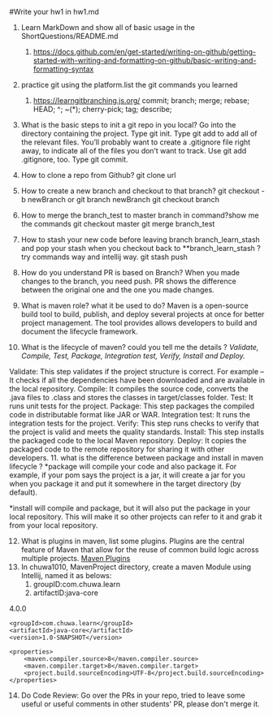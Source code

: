 #Write your hw1 in hw1.md
1. Learn MarkDown and show all of basic usage in the ShortQuestions/README.md
	1. https://docs.github.com/en/get-started/writing-on-github/getting-started-with-writing-and-formatting-on-github/basic-writing-and-formatting-syntax
2. practice git using the platform.list the git commands you learned
	1. https://learngitbranching.js.org/
	commit; branch; merge; rebase; HEAD; ^; ~(*); cherry-pick; tag; describe; 
3. What is the basic steps to init a git repo in you local?
	Go into the directory containing the project.
	Type git init.
	Type git add to add all of the relevant files.
	You’ll probably want to create a .gitignore file right away, to indicate all of the files you don’t want to track. Use git add .gitignore, too.
	Type git commit.

4. How to clone a repo from Github?
	git clone url
5. How to create a new branch and checkout to that branch?
	git checkout -b newBranch
	or
	git branch newBranch
	git checkout branch
6. How to merge the branch_test to master branch in command?show me the commands
	git checkout master
	git merge branch_test
7. How to stash your new code before leaving branch branch_learn_stash and pop your stash when you checkout back to **branch_learn_stash ? try commands way and intellij way.
  git stash push
8. How do you understand PR is based on Branch?
  When you made changes to the branch, you need push. PR shows the difference between the original one and the one you made changes.
9. What is maven role? what it be used to do?
  Maven is a open-source build tool to build, publish, and deploy several projects at once for better project management. The tool provides allows developers to build and document the lifecycle framework. 
10. What is the lifecycle of maven? could you tell me the details ?
  *Validate, Compile, Test, Package, Integration test, Verify, Install and Deploy.*
  
  Validate: This step validates if the project structure is correct. For example – It checks if all the dependencies have been downloaded and are available in the local repository.
  Compile: It compiles the source code, converts the .java files to .class and stores the classes in target/classes folder.
  Test: It runs unit tests for the project.
  Package: This step packages the compiled code in distributable format like JAR or WAR.
  Integration test: It runs the integration tests for the project.
  Verify: This step runs checks to verify that the project is valid and meets the quality standards.
  Install: This step installs the packaged code to the local Maven repository.
  Deploy: It copies the packaged code to the remote repository for sharing it with other developers.
11. what is the difference between package and install in maven lifecycle ?
  *package will compile your code and also package it. For example, if your pom says the project is a jar, it will create a jar for you when you package it and put it somewhere in the target directory (by default).

  *install will compile and package, but it will also put the package in your local repository. This will make it so other projects can refer to it and grab it from your local repository.

12. What is plugins in maven, list some plugins.
  Plugins are the central feature of Maven that allow for the reuse of common build logic across multiple projects. 
  [Maven Plugins](https://maven.apache.org/plugins/)
13. In chuwa1010, MavenProject directory, create a maven Module using Intellij, named it as belows:
	1. groupID:com.chuwa.learn
	2. artifactID:java-core
  
  <?xml version="1.0" encoding="UTF-8"?>
<project xmlns="http://maven.apache.org/POM/4.0.0"
         xmlns:xsi="http://www.w3.org/2001/XMLSchema-instance"
         xsi:schemaLocation="http://maven.apache.org/POM/4.0.0 http://maven.apache.org/xsd/maven-4.0.0.xsd">
    <modelVersion>4.0.0</modelVersion>

    <groupId>com.chuwa.learn</groupId>
    <artifactId>java-core</artifactId>
    <version>1.0-SNAPSHOT</version>

    <properties>
        <maven.compiler.source>8</maven.compiler.source>
        <maven.compiler.target>8</maven.compiler.target>
        <project.build.sourceEncoding>UTF-8</project.build.sourceEncoding>
    </properties>

</project>

14. Do Code Review: Go over the PRs in your repo, tried to leave some useful or useful comments in other
students' PR, please don't merge it.
